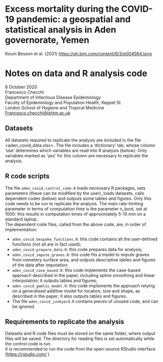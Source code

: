 # Excess mortality during the COVID-19 pandemic: a geospatial and statistical analysis in Aden governorate, Yemen
Koum Besson et al. (2021) https://gh.bmj.com/content/6/3/e004564.long 

# Notes on data and R analysis code
6 October 2020  
Francesco Checchi  
Department of Infectious Disease Epidemiology  
Faculty of Epidemiology and Population Health, Keppel St  
London School of Hygiene and Tropical Medicine  
Francesco.checchi@lshtm.ac.uk   

## Datasets
All datasets required to replicate the analysis are included in the file <aden_covid_data.xlsx>. The file includes a ‘dictionary’ tab, whose column ‘use’ determines which variables are read into R analysis (below). Only variables marked as ‘yes’ for this column are necessary to replicate the analysis.


## R code scripts
The file `aden_covid_control_code.R` loads necessary R packages, sets parameters (these can be modified by the user), loads datasets, calls dependent codes (below) and outputs some tables and figures. Only this code needs to be run to replicate the analysis. The main rate-limiting parameter in terms of computation time is the parameter n_boot, set at 1000: this results in computation times of approximately 5-10 min on a standard laptop.  
The dependent code files, called from the above code, are, in order of implementation:  
* `aden_covid_bespoke_functions.R`: this code contains all the user-defined functions (not all are in fact used);  
* `aden_covid_prepare_data.R`: this code prepares data for analysis;  
* `aden_covid_impute_graves.R`: this code fits a model to impute graves from cemetery surface area, and outputs descriptive tables and figures of the data after imputation;  
* `aden_covid_case_based.R`: this code implements the case-based approach described in the paper, including spline smoothing and linear interpolation; it outputs tables and figures;  
* `aden_covid_gamlss_model.R`: this code implements the approach relying on a generalised additive model for location, size and shape, as described in the paper; it also outputs tables and figures.  
* The file `aden_covid_junkyard.R` contains pieces of unused code, and can be ignored.  
  
## Requirements to replicate the analysis
Datasets and R code files must be stored on the same folder, where output files will be saved. The directory for reading files is set automatically while the control code is run.  
It is recommended to run the code from the open-source RStudio interface (https://rstudio.com/ ).
